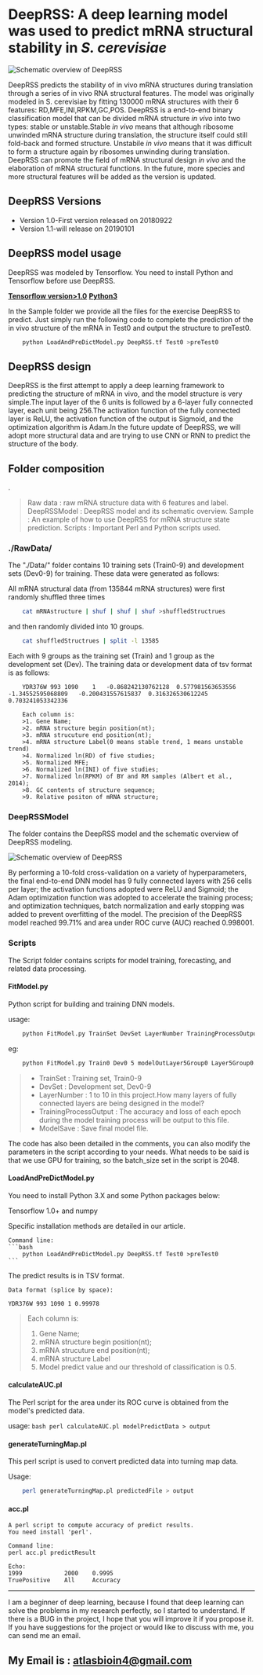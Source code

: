 # DeepRSS: A deep learning model was used to predict mRNA structural stability in *S. cerevisiae* 

![Schematic overview of DeepRSS](https://github.com/atlasbioinfo/DeepRSS/blob/master/DeepRSSModel/fig1.png)


DeepRSS predicts the stability of in vivo mRNA structures during translation through a series of in vivo RNA structural features. The model was originally modeled in S. cerevisiae by fitting 130000 mRNA structures with their 6  features: RD,MFE,INI,RPKM,GC,POS. DeepRSS is a end-to-end binary classification model that can be divided mRNA structure *in vivo* into two types: stable or unstable.Stable *in vivo* means that although ribosome unwinded mRNA structure during translation, the structure itself could still fold-back and formed structure. Unstabile *in vivo* means that it was difficult to form a structure again by ribosomes unwinding during translation. DeepRSS can promote the field of mRNA structural design *in vivo* and the elaboration of mRNA structural functions. In the future, more species and more structural features will be added as the version is updated.

## DeepRSS Versions

* Version 1.0-First version released on 20180922 
* Version 1.1-will release on 20190101

## DeepRSS model usage

DeepRSS was modeled by Tensorflow. You need to install Python and Tensorflow before use DeepRSS. 

**[Tensorflow version>1.0](https://www.tensorflow.org/)**
**[Python3](https://www.python.org/)**

In the Sample folder we provide all the files for the exercise DeepRSS to predict. Just simply run the following code to complete the prediction of the in vivo structure of the mRNA in Test0 and output the structure to preTest0.

```bash
    python LoadAndPreDictModel.py DeepRSS.tf Test0 >preTest0
```

## DeepRSS design

DeepRSS is the first attempt to apply a deep learning framework to predicting the structure of mRNA in vivo, and the model structure is very simple.The input layer of the 6 units is followed by a 6-layer fully connected layer, each unit being 256.The activation function of the fully connected layer is ReLU, the activation function of the output is Sigmoid, and the optimization algorithm is Adam.In the future update of DeepRSS, we will adopt more structural data and are trying to use CNN or RNN to predict the structure of the body.

## Folder composition
.
>Raw data : raw mRNA structure data with 6 features and label.
>DeepRSSModel : DeepRSS model and its schematic overview.
>Sample : An example of how to use DeepRSS for mRNA structure state prediction.
>Scripts : Important Perl and Python scripts used.

### ./RawData/ 

The "./Data/" folder contains 10 training sets (Train0-9) and development sets (Dev0-9) for training. These data were generated as follows:

All mRNA structural data (from 135844 mRNA structures) were first randomly shuffled three times

```bash
    cat mRNAstructure | shuf | shuf | shuf >shuffledStructrues
```
and then randomly divided into 10 groups.

```bash
    cat shuffledStructrues | split -l 13585 
```

Each with 9 groups as the training set (Train) and 1 group as the development set (Dev). The training data or development data of tsv format is as follows:

```
	YDR376W	993	1090	1	-0.868242130762128	0.577981563653556	-1.34552595068809	-0.200431557615837	0.316326530612245	0.703241053342336

	Each column is:
	>1. Gene Name;
	>2. mRNA structure begin position(nt);
	>3. mRNA strucuture end position(nt);
	>4. mRNA structure Label(0 means stable trend, 1 means unstable trend)
	>4. Normalized ln(RD) of five studies;
	>5. Normalized MFE;
	>6. Normalized ln(INI) of five studies;
	>7. Normalized ln(RPKM) of BY and RM samples (Albert et al., 2014);
	>8. GC contents of structure sequence;
	>9. Relative positon of mRNA structure;
```

### DeepRSSModel

The folder contains the DeepRSS model and the schematic overview of DeepRSS modeling.

![Schematic overview of DeepRSS](https://github.com/atlasbioinfo/DeepRSS/blob/master/DeepRSSModel/fig7.png)

By performing a 10-fold cross-validation on a variety of hyperparameters, the final end-to-end DNN model has 9 fully connected layers with 256 cells per layer; the activation functions adopted were ReLU and Sigmoid; the Adam optimization function was adopted to accelerate the training process; and optimization techniques, batch normalization and early stopping was added to prevent overfitting of the model. The precision of the DeepRSS model reached 99.71% and area under ROC curve (AUC) reached 0.998001.

### Scripts

The Script folder contains scripts for model training, forecasting, and related data processing.

#### FitModel.py

Python script for building and training DNN models.

usage: 
```bash
    python FitModel.py TrainSet DevSet LayerNumber TrainingProcessOutput ModelSave
```

eg:	   

```bash
    python FitModel.py Train0 Dev0 5 modelOutLayer5Group0 Layer5Group0.tf
```

>* TrainSet : Training set, Train0-9
>* DevSet : Development set, Dev0-9
>* LayerNumber : 1 to 10 in this project.How many layers of fully connected layers are being designed in the model?
>* TrainingProcessOutput : The accuracy and loss of each epoch during the model training process will be output to this file.
>* ModelSave : Save final model file.

The code has also been detailed in the comments, you can also modify the parameters in the script according to your needs. What needs to be said is that we use GPU for training, so the batch_size set in the script is 2048.

#### LoadAndPreDictModel.py

You need to install Python 3.X and some Python packages below:

Tensorflow 1.0+ and numpy

Specific installation methods are detailed in our article.
	
	Command line:
    ```bash
        python LoadAndPreDictModel.py DeepRSS.tf Test0 >preTest0
    ```
    
The predict results is in TSV format.
	
	Data format (splice by space):
	
	YDR376W 993 1090 1 0.99978
	
>	Each column is:
>	1. Gene Name;
>	2. mRNA structure begin position(nt);
>	3. mRNA strucuture end position(nt);
>	4. mRNA structure Label
>	5. Model predict value and our threshold of classification is 0.5.

#### calculateAUC.pl

The Perl script for the area under its ROC curve is obtained from the model's predicted data.

usage:
    ```bash
        perl calculateAUC.pl modelPredictData > output
    ```
#### generateTurningMap.pl

This perl script is used to convert predicted data into turning map data.

Usage: 
```bash
    perl generateTurningMap.pl predictedFile > output
```


#### acc.pl

	A perl script to compute accuracy of predict results.
	You need install 'perl'.
	
	Command line:
	perl acc.pl predictResult
	
	Echo:
	1999 		   	2000    0.9995
	TruePositive	All		Accuracy
    
    
--------
I am a beginner of deep learning, because I found that deep learning can solve the problems in my research perfectly, so I started to understand. If there is a BUG in the project, I hope that you will improve it if you propose it. If you have suggestions for the project or would like to discuss with me, you can send me an email.

My Email is : atlasbioin4@gmail.com
--------
	


